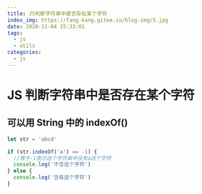 ```yaml
---
title: JS判断字符串中是否存在某个字符
index_img: https://fang-kang.gitee.io/blog-img/5.jpg
date: 2020-11-04 15:33:01
tags:
  - js
  - utils
categories:
  - js
---
```


# JS 判断字符串中是否存在某个字符

## 可以用 String 中的 indexOf()

<!-- more -->

```javascript
let str = 'abcd'

if (str.indexOf('a') == -1) {
  //等于-1表示这个字符串中没有a这个字符
  console.log('不含这个字符')
} else {
  console.log('含有这个字符')
}
```
